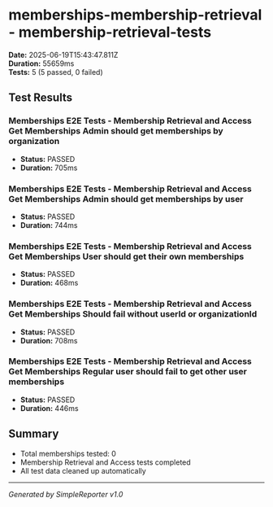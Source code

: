 # memberships-membership-retrieval - membership-retrieval-tests

**Date:** 2025-06-19T15:43:47.811Z  
**Duration:** 55659ms  
**Tests:** 5 (5 passed, 0 failed)

## Test Results


### Memberships E2E Tests - Membership Retrieval and Access Get Memberships Admin should get memberships by organization
- **Status:** PASSED
- **Duration:** 705ms



### Memberships E2E Tests - Membership Retrieval and Access Get Memberships Admin should get memberships by user
- **Status:** PASSED
- **Duration:** 744ms



### Memberships E2E Tests - Membership Retrieval and Access Get Memberships User should get their own memberships
- **Status:** PASSED
- **Duration:** 468ms



### Memberships E2E Tests - Membership Retrieval and Access Get Memberships Should fail without userId or organizationId
- **Status:** PASSED
- **Duration:** 708ms



### Memberships E2E Tests - Membership Retrieval and Access Get Memberships Regular user should fail to get other user memberships
- **Status:** PASSED
- **Duration:** 446ms



## Summary

- Total memberships tested: 0
- Membership Retrieval and Access tests completed
- All test data cleaned up automatically

---
*Generated by SimpleReporter v1.0*
